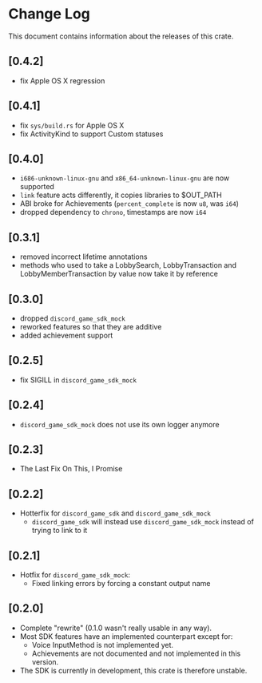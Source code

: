 # Change Log

This document contains information about the releases of this crate.

## [0.4.2]

- fix Apple OS X regression

## [0.4.1]

- fix `sys/build.rs` for Apple OS X
- fix ActivityKind to support Custom statuses

## [0.4.0]

- `i686-unknown-linux-gnu` and `x86_64-unknown-linux-gnu` are now supported
- `link` feature acts differently, it copies libraries to $OUT_PATH
- ABI broke for Achievements (`percent_complete` is now `u8`, was `i64`)
- dropped dependency to `chrono`, timestamps are now `i64`

## [0.3.1]

- removed incorrect lifetime annotations
- methods who used to take a LobbySearch, LobbyTransaction and LobbyMemberTransaction by value now take it by reference

## [0.3.0]

- dropped `discord_game_sdk_mock`
- reworked features so that they are additive
- added achievement support

## [0.2.5]

- fix SIGILL in `discord_game_sdk_mock`

## [0.2.4]

- `discord_game_sdk_mock` does not use its own logger anymore

## [0.2.3]

- The Last Fix On This, I Promise

## [0.2.2]

- Hotterfix for `discord_game_sdk` and `discord_game_sdk_mock`
    - `discord_game_sdk` will instead use `discord_game_sdk_mock` instead of trying to link to it

## [0.2.1]

- Hotfix for `discord_game_sdk_mock`:
    - Fixed linking errors by forcing a constant output name

## [0.2.0]

- Complete "rewrite" (0.1.0 wasn't really usable in any way).
- Most SDK features have an implemented counterpart except for:
    - Voice InputMethod is not implemented yet.
    - Achievements are not documented and not implemented in this version.
- The SDK is currently in development, this crate is therefore unstable.

